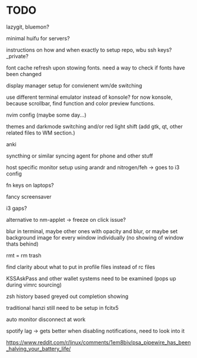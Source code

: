 # TODO
lazygit, bluemon?

minimal huifu for servers?

instructions on how and when exactly to setup repo, wbu ssh keys? \_private? 

font cache refresh upon stowing fonts. need a way to check if fonts have been changed

display manager setup for convienent wm/de switching

use different terminal emulator instead of konsole? for now konsole, because scrollbar, find function and color preview functions. 

nvim config (maybe some day...)

themes and darkmode switching and/or red light shift (add gtk, qt, other related files to WM section.)

anki

syncthing or similar syncing agent for phone and other stuff

host specific monitor setup using arandr and nitrogen/feh -> goes to i3 config

fn keys on laptops?

fancy screensaver

i3 gaps?

alternative to nm-applet -> freeze on click issue?

blur in terminal, maybe other ones with opacity and blur, or maybe set background image for every window individually (no showing of window thats behind)

rmt = rm trash

find clarity about what to put in profile files instead of rc files

KSSAskPass and other wallet systems need to be examined (pops up during vimrc sourcing)

zsh history based greyed out completion showing

traditional hanzi still need to be setup in fcitx5

auto monitor disconnect at work

spotify lag -> gets better when disabling notifications, need to look into it

https://www.reddit.com/r/linux/comments/1em8biv/psa_pipewire_has_been_halving_your_battery_life/
